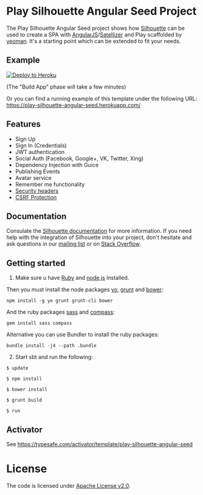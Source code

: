 Play Silhouette Angular Seed Project
=====================================

The Play Silhouette Angular Seed project shows how [Silhouette](https://github.com/mohiva/play-silhouette) can be used
to create a SPA with [AngularJS](https://angularjs.org/)/[Satellizer](https://github.com/sahat/satellizer) and Play
scaffolded by [yeoman](https://github.com/tuplejump/play-yeoman). It's a starting point which can be extended to fit
your needs.

## Example

[![Deploy to Heroku](https://www.herokucdn.com/deploy/button.png)](https://heroku.com/deploy)

(The "Build App" phase will take a few minutes)

Or you can find a running example of this template under the following URL: https://play-silhouette-angular-seed.herokuapp.com/

## Features

* Sign Up
* Sign In (Credentials)
* JWT authentication
* Social Auth (Facebook, Google+, VK, Twitter, Xing)
* Dependency Injection with Guice
* Publishing Events
* Avatar service
* Remember me functionality
* [Security headers](https://www.playframework.com/documentation/2.4.x/SecurityHeaders)
* [CSRF Protection](https://www.playframework.com/documentation/2.4.x/ScalaCsrf)

## Documentation

Consulate the [Silhouette documentation](http://silhouette.mohiva.com/docs) for more information. If you need help with the integration of Silhouette into your project, don't hesitate and ask questions in our [mailing list](https://groups.google.com/forum/#!forum/play-silhouette) or on [Stack Overflow](http://stackoverflow.com/questions/tagged/playframework).

## Getting started

1. Make sure u have [Ruby](https://www.ruby-lang.org/de/) and [node.js](http://nodejs.org/) installed.

  Then you must install the node packages [yo](http://yeoman.io), [grunt](http://gruntjs.com/) and [bower](http://bower.io/):

  ```
  npm install -g yo grunt grunt-cli bower
  ```

  And the ruby packages [sass](http://sass-lang.com/) and [compass](http://compass-style.org/):

  ```
  gem install sass compass
  ```

  Alternative you can use Bundler to install the ruby packages:

  ```
  bundle install -j4 --path .bundle
  ```
2. Start sbt and run the following:

  ```
  $ update

  $ npm install

  $ bower install

  $ grunt build

  $ run
  ```

## Activator

See https://typesafe.com/activator/template/play-silhouette-angular-seed

# License

The code is licensed under [Apache License v2.0](http://www.apache.org/licenses/LICENSE-2.0).
